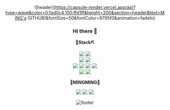 <div align="center">
  
![header](https://capsule-render.vercel.app/api?type=wave&color=0:fad0c4,100:ffd1ff&height=200&section=header&text=MING's GITHUB!&fontSize=50&fontColor=9795f0&animation=fadeIn)
  
### Hi there 👋

<p><strong>🔨Stack⛏</strong></p>
<div>
<img src="https://img.shields.io/badge/java-007396?style=flat-square&logo=java&logoColor=white"><!--자바-->
<img src="https://img.shields.io/badge/python-3776AB?style=flat-square&logo=python&logoColor=white"><!--파이썬-->
</div>
<div>
<img src="https://img.shields.io/badge/oracle-F80000?style=flat-square&logo=oracle&logoColor=white"><!--오라클-->
<img src="https://img.shields.io/badge/mongoDB-47A248?style=flat-square&logo=MongoDB&logoColor=white"><!--몽고DB-->
</div>
<div>
<img src="https://img.shields.io/badge/html-E34F26?style=flat-square&logo=html5&logoColor=white"><!--HTML-->
<img src="https://img.shields.io/badge/css-1572B6?style=flat-square&logo=css3&logoColor=white"><!--CSS-->
<img src="https://img.shields.io/badge/javascript-F7DF1E?style=flat-square&logo=javascript&logoColor=black"><!--Javascrip-->
<img src="https://img.shields.io/badge/bootstrap-7952B3?style=flat-square&logo=bootstrap&logoColor=white"><!--Bootstrap-->
</div>
<div>
<img src="https://img.shields.io/badge/github-181717?style=flat-square&logo=github&logoColor=white"><!--Github-->
<img src="https://img.shields.io/badge/apache tomcat-F8DC75?style=flat-square&logo=apachetomcat&logoColor=black"><!--아파치톰캣-->
<!-- <img src="https://img.shields.io/badge/Spring-6DB33F?style=flat-square&logo=Spring&logoColor=white">스프링 -->
</div>



<p><strong>💙MINGMING💙</strong></p>
<!-- 네이버 블로그 -->
<a href="https://blog.naver.com/ming9396" target="_blank"><img src="https://img.shields.io/badge/BLOG-03C75A?style=flat-square&logo=Naver&logoColor=white"/></a>
<!-- 노션 - 포트폴리오 -->
<a href="https://www.notion.so/ming2/85f73e6fbab6438c986660ea776ca5a2" target="_blank"><img src="https://img.shields.io/badge/PORTFOLIO-000000?style=flat-square&logo=Notion&logoColor=white"/></a>
<!-- 이메일 -->
<a href="mailto:ming9396@naver.com" target="_blank"><img src="https://img.shields.io/badge/EMAIL-30B980?style=flat-square&logo=Minutemailer&logoColor=white"/></a>

![footer](https://capsule-render.vercel.app/api?type=wave&color=0:fad0c4,100:ffd1ff&height=200&section=footer&text=Thanks!!&fontSize=50&fontColor=9795f0&animation=fadeOut)
</div>

